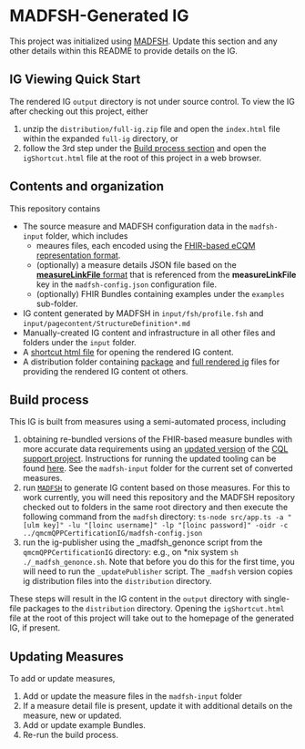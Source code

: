 # MADFSH-Generated IG

This project was initialized using [MADFSH](https://github.com/FHIR/MADFSH). Update this section and any other details within this README to provide details on the IG.

## IG Viewing Quick Start

The rendered IG `output` directory is not under source control. To view the IG after checking out this project, either
1. unzip the `distribution/full-ig.zip` file and open the `index.html` file within the expanded `full-ig` directory, or
2. follow the 3rd step under the [Build process section](#build-process) and open the `igShortcut.html` file at the root of this project in a web browser.

## Contents and organization

This repository contains
- The source measure and MADFSH configuration data in the `madfsh-input` folder, which includes
  - meaures files, each encoded using the [FHIR-based eCQM representation format](https://hl7.org/fhir/us/cqfmeasures/StructureDefinition-executable-library-cqfm.html).
  - (optionally) a measure details JSON file based on the [**measureLinkFile** format](https://github.com/FHIR/MADFSH?tab=readme-ov-file#configuration-file-format) that is referenced from the **measureLinkFile** key in the `madfsh-config.json` configuration file.
  - (optionally) FHIR Bundles containing examples under the `examples` sub-folder.
- IG content generated by MADFSH in `input/fsh/profile.fsh` and `input/pagecontent/StructureDefinition*.md`
- Manually-created IG content and infrastructure in all other files and folders under the `input` folder.
- A [shortcut html file](igShortcut.html) for opening the rendered IG content.
- A distribution folder containing [package](distribution/package.tgz) and [full rendered ig](distribution/full-ig.zip) files for providing the rendered IG content ot others.

## Build process

This IG is built from measures using a semi-automated process, including

1. obtaining re-bundled versions of the FHIR-based measure bundles with more accurate data requirements using an [updated version](https://github.com/dczulada/clinical_quality_language/tree/handle_encouter_dx) of the [CQL support project](https://github.com/cqframework/clinical_quality_language). Instructions for running the updated tooling can be found [here](https://github.com/dczulada/clinical_quality_language/wiki). See the `madfsh-input` folder for the current set of converted measures.
2. run [`MADFSH`](https://github.com/FHIR/MADFSH) to generate IG content based on those measures. For this to work currently, you will need this repository and the MADFSH repository checked out to folders in the same root directory and then execute the following command from the `madfsh` directory: `ts-node src/app.ts -a "[ulm key]" -lu "[loinc username]" -lp "[loinc password]" -oidr -c ../qmcmQPPCertificationIG/madfsh-config.json`
3. run the ig-publisher using the _madfsh_genonce script from the `qmcmQPPCertificationIG` directory: e.g., on *nix system `sh ./_madfsh_genonce.sh`. Note that before you do this for the first time, you will need to run the `_updatePublisher` script. The `_madfsh` version copies ig distribution files into the `distribution` directory.

These steps will result in the IG content in the `output` directory with single-file packages to the `distribution` directory. Opening the `igShortcut.html` file at the root of this project will take out to the homepage of the generated IG, if present.

## Updating Measures

To add or update measures,
1. Add or update the measure files in the `madfsh-input` folder
2. If a measure detail file is present, update it with additional
   details on the measure, new or updated.
3. Add or update example Bundles.
3. Re-run the build process.
